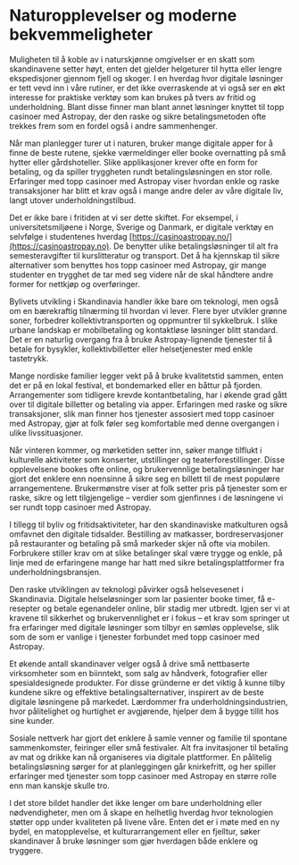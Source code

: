 # Naturopplevelser og moderne bekvemmeligheter

Muligheten til å koble av i naturskjønne omgivelser er en skatt som skandinavene setter høyt, enten det gjelder helgeturer til hytta eller lengre ekspedisjoner gjennom fjell og skoger. I en hverdag hvor digitale løsninger er tett vevd inn i våre rutiner, er det ikke overraskende at vi også ser en økt interesse for praktiske verktøy som kan brukes på tvers av fritid og underholdning. Blant disse finner man blant annet løsninger knyttet til topp casinoer med Astropay, der den raske og sikre betalingsmetoden ofte trekkes frem som en fordel også i andre sammenhenger.

Når man planlegger turer ut i naturen, bruker mange digitale apper for å finne de beste rutene, sjekke værmeldinger eller booke overnatting på små hytter eller gårdshoteller. Slike applikasjoner krever ofte en form for betaling, og da spiller tryggheten rundt betalingsløsningen en stor rolle. Erfaringer med topp casinoer med Astropay viser hvordan enkle og raske transaksjoner har blitt et krav også i mange andre deler av våre digitale liv, langt utover underholdningstilbud.

Det er ikke bare i fritiden at vi ser dette skiftet. For eksempel, i universitetsmiljøene i Norge, Sverige og Danmark, er digitale verktøy en selvfølge i studentenes hverdag [https://casinoastropay.no/](https://casinoastropay.no). De benytter ulike betalingsløsninger til alt fra semesteravgifter til kurslitteratur og transport. Det å ha kjennskap til sikre alternativer som benyttes hos topp casinoer med Astropay, gir mange studenter en trygghet de tar med seg videre når de skal håndtere andre former for nettkjøp og overføringer.

Bylivets utvikling i Skandinavia handler ikke bare om teknologi, men også om en bærekraftig tilnærming til hvordan vi lever. Flere byer utvikler grønne soner, forbedrer kollektivtransporten og oppmuntrer til sykkelbruk. I slike urbane landskap er mobilbetaling og kontaktløse løsninger blitt standard. Det er en naturlig overgang fra å bruke Astropay-lignende tjenester til å betale for bysykler, kollektivbilletter eller helsetjenester med enkle tastetrykk.

Mange nordiske familier legger vekt på å bruke kvalitetstid sammen, enten det er på en lokal festival, et bondemarked eller en båttur på fjorden. Arrangementer som tidligere krevde kontantbetaling, har i økende grad gått over til digitale billetter og betaling via apper. Erfaringen med raske og sikre transaksjoner, slik man finner hos tjenester assosiert med topp casinoer med Astropay, gjør at folk føler seg komfortable med denne overgangen i ulike livssituasjoner.

Når vinteren kommer, og mørketiden setter inn, søker mange tilflukt i kulturelle aktiviteter som konserter, utstillinger og teaterforestillinger. Disse opplevelsene bookes ofte online, og brukervennlige betalingsløsninger har gjort det enklere enn noensinne å sikre seg en billett til de mest populære arrangementene. Brukermønstre viser at folk setter pris på tjenester som er raske, sikre og lett tilgjengelige – verdier som gjenfinnes i de løsningene vi ser rundt topp casinoer med Astropay.

I tillegg til byliv og fritidsaktiviteter, har den skandinaviske matkulturen også omfavnet den digitale tidsalder. Bestilling av matkasser, bordreservasjoner på restauranter og betaling på små markeder skjer nå ofte via mobilen. Forbrukere stiller krav om at slike betalinger skal være trygge og enkle, på linje med de erfaringene mange har hatt med sikre betalingsplattformer fra underholdningsbransjen.

Den raske utviklingen av teknologi påvirker også helsevesenet i Skandinavia. Digitale helseløsninger som lar pasienter booke timer, få e-resepter og betale egenandeler online, blir stadig mer utbredt. Igjen ser vi at kravene til sikkerhet og brukervennlighet er i fokus – et krav som springer ut fra erfaringer med digitale løsninger som tilbyr en sømløs opplevelse, slik som de som er vanlige i tjenester forbundet med topp casinoer med Astropay.

Et økende antall skandinaver velger også å drive små nettbaserte virksomheter som en biinntekt, som salg av håndverk, fotografier eller spesialdesignede produkter. For disse gründerne er det viktig å kunne tilby kundene sikre og effektive betalingsalternativer, inspirert av de beste digitale løsningene på markedet. Lærdommer fra underholdningsindustrien, hvor pålitelighet og hurtighet er avgjørende, hjelper dem å bygge tillit hos sine kunder.

Sosiale nettverk har gjort det enklere å samle venner og familie til spontane sammenkomster, feiringer eller små festivaler. Alt fra invitasjoner til betaling av mat og drikke kan nå organiseres via digitale plattformer. En pålitelig betalingsløsning sørger for at planleggingen går knirkefritt, og her spiller erfaringer med tjenester som topp casinoer med Astropay en større rolle enn man kanskje skulle tro.

I det store bildet handler det ikke lenger om bare underholdning eller nødvendigheter, men om å skape en helhetlig hverdag hvor teknologien støtter opp under kvaliteten på livene våre. Enten det er i møte med en ny bydel, en matopplevelse, et kulturarrangement eller en fjelltur, søker skandinaver å bruke løsninger som gjør hverdagen både enklere og tryggere.

